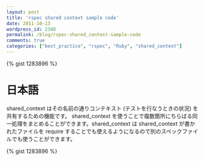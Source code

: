 ```yaml
---
layout: post
title: 'rspec shared context sample code'
date: 2011-10-13
wordpress_id: 2348
permalink: /blog/rspec-shared_context-sample-code
comments: true
categories: ["best_practice", "rspec", "Ruby", "shared_context"]
---
```

{% gist 1283896 %}

# 日本語

shared_context はその名前の通りコンテキスト (テストを行なうときの状況) を共有するための機能です。
shared_context を使うことで複数箇所にちらばる同一処理をまとめることができます。shared_context は shared_context が書かれたファイルを require することでも使えるようになるので別のスペックファイルでも使うことができます。

{% gist 1283896 %}
